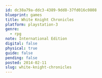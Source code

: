 ```yaml
---
id: dc38a79a-ddc3-4389-9dd8-37fd016c0808
blueprint: games
title: White Knight Chronicles
platform: playstation-3
genre:
  - rpg
note: International Edition
digital: false
physical: true
guide: false
pending: false
posted: 2014-02-11
slug: white-knight-chronicles
---
```

